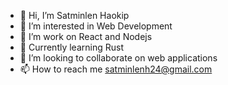 - 👋 Hi, I’m Satminlen Haokip
- 👀 I’m interested in Web Development
- 🌱 I’m work on React and Nodejs
- 🦀 Currently learning Rust
- 💞️ I’m looking to collaborate on web applications
- 📫 How to reach me satminlenh24@gmail.com
